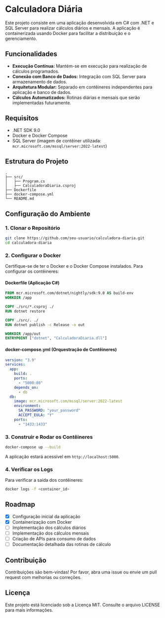 # Calculadora Diária

Este projeto consiste em uma aplicação desenvolvida em C# com .NET e SQL Server para realizar cálculos diários e mensais. A aplicação é containerizada usando Docker para facilitar a distribuição e o gerenciamento.

## Funcionalidades

* **Execução Contínua:** Mantém-se em execução para realização de cálculos programados.
* **Conexão com Banco de Dados:** Integração com SQL Server para armazenamento de dados.
* **Arquitetura Modular:** Separado em contêineres independentes para aplicação e banco de dados.
* **Cálculos Automatizados:** Rotinas diárias e mensais que serão implementadas futuramente.

## Requisitos

* .NET SDK 9.0
* Docker e Docker Compose
* SQL Server (imagem de contêiner utilizada: `mcr.microsoft.com/mssql/server:2022-latest`)

## Estrutura do Projeto

```plaintext
.
├── src/
│   ├── Program.cs
│   ├── CalculadoraDiaria.csproj
├── Dockerfile
├── docker-compose.yml
└── README.md
```

## Configuração do Ambiente

### 1. Clonar o Repositório

```bash
git clone https://github.com/seu-usuario/calculadora-diaria.git
cd calculadora-diaria
```

### 2. Configurar o Docker

Certifique-se de ter o Docker e o Docker Compose instalados. Para configurar os contêineres:

#### Dockerfile (Aplicação C#)

```dockerfile
FROM mcr.microsoft.com/dotnet/nightly/sdk:9.0 AS build-env
WORKDIR /app

COPY ./src/*.csproj ./
RUN dotnet restore

COPY ./src/. ./
RUN dotnet publish -c Release -o out

WORKDIR /app/out
ENTRYPOINT ["dotnet", "CalculadoraDiaria.dll"]
```

#### docker-compose.yml (Orquestração de Contêineres)

```yaml
version: "3.9"
services:
  app:
    build: .
    ports:
      - "5000:80"
    depends_on:
      - db
  db:
    image: mcr.microsoft.com/mssql/server:2022-latest
    environment:
      SA_PASSWORD: "your_password"
      ACCEPT_EULA: "Y"
    ports:
      - "1433:1433"
```

### 3. Construir e Rodar os Contêineres

```bash
docker-compose up --build
```

A aplicação estará acessível em `http://localhost:5000`.

### 4. Verificar os Logs

Para verificar a saída dos contêineres:

```bash
docker logs -f <container_id>
```

## Roadmap

* [x] Configuração inicial da aplicação
* [x] Containerização com Docker
* [ ] Implementação dos cálculos diários
* [ ] Implementação dos cálculos mensais
* [ ] Criação de APIs para consumo de dados
* [ ] Documentação detalhada das rotinas de cálculo

## Contribuição

Contribuições são bem-vindas! Por favor, abra uma issue ou envie um pull request com melhorias ou correções.

## Licença

Este projeto está licenciado sob a Licença MIT. Consulte o arquivo LICENSE para mais informações.
